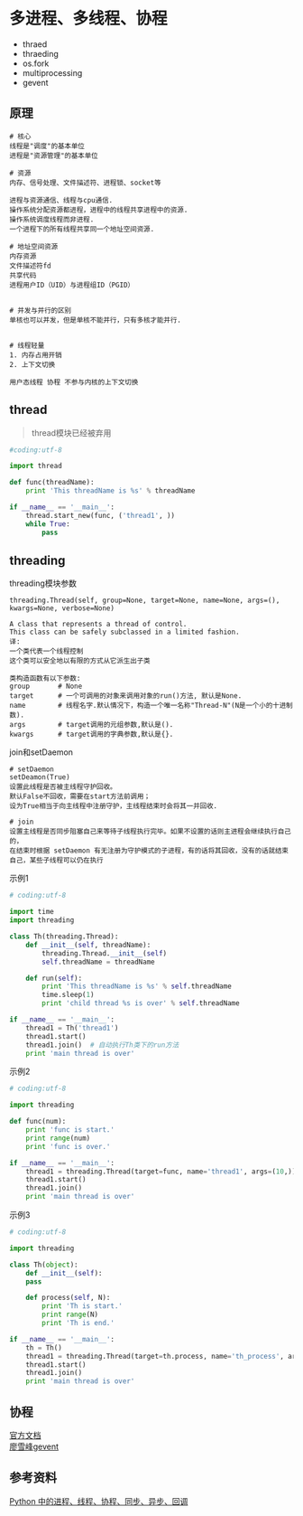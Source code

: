 # 多进程、多线程、协程
- thraed  
- thraeding  
- os.fork  
- multiprocessing  
- gevent

## 原理 ##
```
# 核心
线程是"调度"的基本单位
进程是"资源管理"的基本单位

# 资源
内存、信号处理、文件描述符、进程锁、socket等

进程与资源通信、线程与cpu通信.
操作系统分配资源都进程，进程中的线程共享进程中的资源.
操作系统调度线程而非进程.
一个进程下的所有线程共享同一个地址空间资源.

# 地址空间资源
内存资源
文件描述符fd
共享代码
进程用户ID（UID）与进程组ID（PGID）


# 并发与并行的区别
单核也可以并发，但是单核不能并行，只有多核才能并行.


# 线程轻量
1. 内存占用开销
2. 上下文切换

用户态线程 协程 不参与内核的上下文切换
```

## thread ##
> thread模块已经被弃用  

```python
#coding:utf-8

import thread

def func(threadName):
    print 'This threadName is %s' % threadName

if __name__ == '__main__':
    thread.start_new(func, ('thread1', ))
    while True:
        pass
```


## threading ##

threading模块参数
```
threading.Thread(self, group=None, target=None, name=None, args=(), kwargs=None, verbose=None)

A class that represents a thread of control.
This class can be safely subclassed in a limited fashion.
译:
一个类代表一个线程控制
这个类可以安全地以有限的方式从它派生出子类

类构造函数有以下参数:
group       # None
target      # 一个可调用的对象来调用对象的run()方法, 默认是None.
name        # 线程名字.默认情况下，构造一个唯一名称"Thread-N"(N是一个小的十进制数).
args        # target调用的元组参数,默认是().
kwargs      # target调用的字典参数,默认是{}.
```

join和setDaemon
```
# setDaemon
setDeamon(True)
设置此线程是否被主线程守护回收。
默认False不回收，需要在start方法前调用；
设为True相当于向主线程中注册守护，主线程结束时会将其一并回收.
 
# join
设置主线程是否同步阻塞自己来等待子线程执行完毕。如果不设置的话则主进程会继续执行自己的，
在结束时根据 setDaemon 有无注册为守护模式的子进程，有的话将其回收，没有的话就结束自己，某些子线程可以仍在执行
```

示例1  

```python
# coding:utf-8

import time
import threading

class Th(threading.Thread):
    def __init__(self, threadName):
        threading.Thread.__init__(self)
        self.threadName = threadName

    def run(self):
        print 'This threadName is %s' % self.threadName
        time.sleep(1)
        print 'child thread %s is over' % self.threadName

if __name__ == '__main__':
    thread1 = Th('thread1')
    thread1.start()
    thread1.join()  # 自动执行Th类下的run方法
    print 'main thread is over'
```

示例2  

```python
# coding:utf-8

import threading

def func(num):
    print 'func is start.'
    print range(num)
    print 'func is over.'

if __name__ == '__main__':
    thread1 = threading.Thread(target=func, name='thread1', args=(10,))
    thread1.start()
    thread1.join()
    print 'main thread is over'
```

示例3

```python
# coding:utf-8

import threading

class Th(object):
    def __init__(self):
    pass

    def process(self, N):
        print 'Th is start.'
        print range(N)
        print 'Th is end.'

if __name__ == '__main__':
    th = Th()
    thread1 = threading.Thread(target=th.process, name='th_process', args=(10,))
    thread1.start()
    thread1.join()
    print 'main thread is over'
```

## 协程 ##

[官方文档](http://www.gevent.org/contents.html)  
[廖雪峰gevent](http://www.liaoxuefeng.com/wiki/001374738125095c955c1e6d8bb493182103fac9270762a000/001407503089986d175822da68d4d6685fbe849a0e0ca35000)


## 参考资料
[Python 中的进程、线程、协程、同步、异步、回调](https://segmentfault.com/a/1190000001813992)